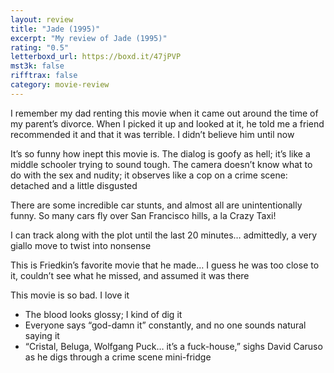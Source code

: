 ```yaml
---
layout: review
title: "Jade (1995)"
excerpt: "My review of Jade (1995)"
rating: "0.5"
letterboxd_url: https://boxd.it/47jPVP
mst3k: false
rifftrax: false
category: movie-review
---
```


I remember my dad renting this movie when it came out around the time of my parent’s divorce. When I picked it up and looked at it, he told me a friend recommended it and that it was terrible. I didn’t believe him until now

It’s so funny how inept this movie is. The dialog is goofy as hell; it’s like a middle schooler trying to sound tough. The camera doesn’t know what to do with the sex and nudity; it observes like a cop on a crime scene: detached and a little disgusted

There are some incredible car stunts, and almost all are unintentionally funny. So many cars fly over San Francisco hills, a la Crazy Taxi!

I can track along with the plot until the last 20 minutes… admittedly, a very giallo move to twist into nonsense

This is Friedkin’s favorite movie that he made… I guess he was too close to it, couldn’t see what he missed, and assumed it was there

This movie is so bad. I love it

- The blood looks glossy; I kind of dig it
- Everyone says “god-damn it” constantly, and no one sounds natural saying it
- “Cristal, Beluga, Wolfgang Puck… it’s a fuck-house,” sighs David Caruso as he digs through a crime scene mini-fridge

